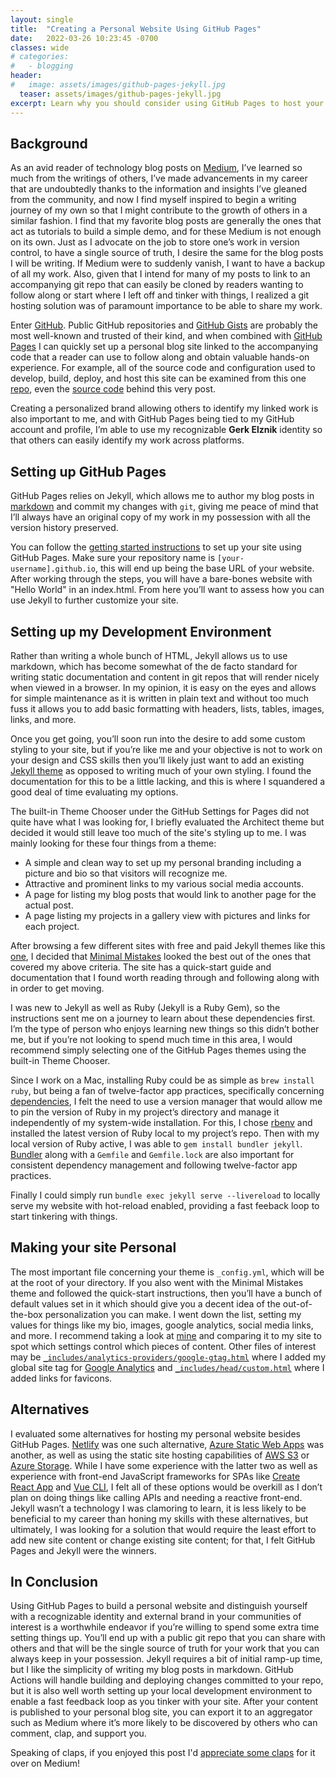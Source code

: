 ```yaml
---
layout: single
title:  "Creating a Personal Website Using GitHub Pages"
date:   2022-03-26 10:23:45 -0700
classes: wide
# categories:
#   - blogging
header:
#   image: assets/images/github-pages-jekyll.jpg
  teaser: assets/images/github-pages-jekyll.jpg
excerpt: Learn why you should consider using GitHub Pages to host your personal website, including instructions to get started, and this site as an example
---
```


## Background
As an avid reader of technology blog posts on [Medium](https://medium.com), I’ve learned so much from the writings of others, I’ve made advancements in my career that are undoubtedly thanks to the information and insights I’ve gleaned from the community, and now I find myself inspired to begin a writing journey of my own so that I might contribute to the growth of others in a similar fashion.  I find that my favorite blog posts are generally the ones that act as tutorials to build a simple demo, and for these Medium is not enough on its own.  Just as I advocate on the job to store one’s work in version control, to have a single source of truth, I desire the same for the blog posts I will be writing.  If Medium were to suddenly vanish, I want to have a backup of all my work.  Also, given that I intend for many of my posts to link to an accompanying git repo that can easily be cloned by readers wanting to follow along or start where I left off and tinker with things, I realized a git hosting solution was of paramount importance to be able to share my work.

Enter [GitHub](https://github.com).  Public GitHub repositories and [GitHub Gists](https://gist.github.com) are probably the most well-known and trusted of their kind, and when combined with [GitHub Pages](https://pages.github.com/) I can quickly set up a personal blog site linked to the accompanying code that a reader can use to follow along and obtain valuable hands-on experience.  For example, all of the source code and configuration used to develop, build, deploy, and host this site can be examined from this one [repo](https://github.com/gerkElznik/gerkElznik.github.io), even the [source code](https://raw.githubusercontent.com/gerkElznik/gerkElznik.github.io/main/_posts/2022-03-06-creating-personal-website.md) behind this very post.

Creating a personalized brand allowing others to identify my linked work is also important to me, and with GitHub Pages being tied to my GitHub account and profile, I’m able to use my recognizable **Gerk Elznik** identity so that others can easily identify my work across platforms.

## Setting up GitHub Pages
GitHub Pages relies on Jekyll, which allows me to author my blog posts in [markdown](https://www.markdownguide.org) and commit my changes with `git`, giving me peace of mind that I’ll always have an original copy of my work in my possession with all the version history preserved.

You can follow the [getting started instructions](https://pages.github.com/) to set up your site using GitHub Pages. Make sure your repository name is `[your-username].github.io`, this will end up being the base URL of your website.  After working through the steps, you will have a bare-bones website with "Hello World" in an index.html.  From here you’ll want to assess how you can use Jekyll to further customize your site.

## Setting up my Development Environment
Rather than writing a whole bunch of HTML, Jekyll allows us to use markdown, which has become somewhat of the de facto standard for writing static documentation and content in git repos that will render nicely when viewed in a browser.  In my opinion, it is easy on the eyes and allows for simple maintenance as it is written in plain text and without too much fuss it allows you to add basic formatting with headers, lists, tables, images, links, and more.

Once you get going, you’ll soon run into the desire to add some custom styling to your site, but if you’re like me and your objective is not to work on your design and CSS skills then you’ll likely just want to add an existing [Jekyll theme](https://docs.github.com/en/pages/setting-up-a-github-pages-site-with-jekyll/adding-a-theme-to-your-github-pages-site-using-jekyll) as opposed to writing much of your own styling.  I found the documentation for this to be a little lacking, and this is where I squandered a good deal of time evaluating my options.

The built-in Theme Chooser under the GitHub Settings for Pages did not quite have what I was looking for, I briefly evaluated the Architect theme but decided it would still leave too much of the site's styling up to me.  I was mainly looking for these four things from a theme:
- A simple and clean way to set up my personal branding including a picture and bio so that visitors will recognize me.
- Attractive and prominent links to my various social media accounts.
- A page for listing my blog posts that would link to another page for the actual post.
- A page listing my projects in a gallery view with pictures and links for each project.

After browsing a few different sites with free and paid Jekyll themes like this [one](https://jekyllthemes.io), I decided that [Minimal Mistakes](https://mmistakes.github.io/minimal-mistakes) looked the best out of the ones that covered my above criteria.  The site has a quick-start guide and documentation that I found worth reading through and following along with in order to get moving.

I was new to Jekyll as well as Ruby (Jekyll is a Ruby Gem), so the instructions sent me on a journey to learn about these dependencies first.  I’m the type of person who enjoys learning new things so this didn’t bother me, but if you’re not looking to spend much time in this area, I would recommend simply selecting one of the GitHub Pages themes using the built-in Theme Chooser.

Since I work on a Mac, installing Ruby could be as simple as `brew install ruby`, but being a fan of twelve-factor app practices, specifically concerning [dependencies](https://12factor.net/dependencies), I felt the need to use a version manager that would allow me to pin the version of Ruby in my project’s directory and manage it independently of my system-wide installation.  For this, I chose [rbenv](https://github.com/rbenv/rbenv) and installed the latest version of Ruby local to my project’s repo.  Then with my local version of Ruby active, I was able to `gem install bundler jekyll`.  [Bundler](https://bundler.io) along with a `Gemfile` and `Gemfile.lock` are also important for consistent dependency management and following twelve-factor app practices.

Finally I could simply run `bundle exec jekyll serve --livereload` to locally serve my website with hot-reload enabled, providing a fast feeback loop to start tinkering with things.

## Making your site Personal
The most important file concerning your theme is `_config.yml`, which will be at the root of your directory.  If you also went with the Minimal Mistakes theme and followed the quick-start instructions, then you’ll have a bunch of default values set in it which should give you a decent idea of the out-of-the-box personalization you can make.  I went down the list, setting my values for things like my bio, images, google analytics, social media links, and more.  I recommend taking a look at [mine](https://github.com/gerkElznik/gerkElznik.github.io/blob/main/_config.yml) and comparing it to my site to spot which settings control which pieces of content.  Other files of interest may be [`_includes/analytics-providers/google-gtag.html`](https://github.com/gerkElznik/gerkElznik.github.io/blob/main/_includes/analytics-providers/google-gtag.html) where I added my global site tag for [Google Analytics](https://marketingplatform.google.com/about/analytics) and [`_includes/head/custom.html`](https://github.com/gerkElznik/gerkElznik.github.io/blob/main/_includes/head/custom.html) where I added links for favicons.

## Alternatives
I evaluated some alternatives for hosting my personal website besides GitHub Pages.  [Netlify](https://www.netlify.com) was one such alternative, [Azure Static Web Apps](https://azure.microsoft.com/en-us/services/app-service/static/) was another, as well as using the static site hosting capabilities of [AWS S3](https://docs.aws.amazon.com/AmazonS3/latest/userguide/WebsiteHosting.html) or [Azure Storage](https://docs.microsoft.com/en-us/azure/storage/blobs/storage-blob-static-website).  While I have some experience with the latter two as well as experience with front-end JavaScript frameworks for SPAs like [Create React App](https://create-react-app.dev) and [Vue CLI](https://cli.vuejs.org/#getting-started), I felt all of these options would be overkill as I don’t plan on doing things like calling APIs and needing a reactive front-end.  Jekyll wasn’t a technology I was clamoring to learn, it is less likely to be beneficial to my career than honing my skills with these alternatives, but ultimately, I was looking for a solution that would require the least effort to add new site content or change existing site content; for that, I felt GitHub Pages and Jekyll were the winners.

## In Conclusion
Using GitHub Pages to build a personal website and distinguish yourself with a recognizable identity and external brand in your communities of interest is a worthwhile endeavor if you’re willing to spend some extra time setting things up.  You’ll end up with a public git repo that you can share with others and that will be the single source of truth for your work that you can always keep in your possession.  Jekyll requires a bit of initial ramp-up time, but I like the simplicity of writing my blog posts in markdown.  GitHub Actions will handle building and deploying changes committed to your repo, but it is also well worth setting up your local development environment to enable a fast feedback loop as you tinker with your site.  After your content is published to your personal blog site, you can export it to an aggregator such as Medium where it’s more likely to be discovered by others who can comment, clap, and support you.

Speaking of claps, if you enjoyed this post I'd [appreciate some claps](https://medium.com/@gerkElznik) for it over on Medium!
